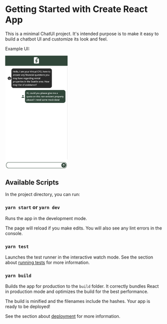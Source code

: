 # Getting Started with Create React App

This is a minimal ChatUI project. It's intended purpose is to make it easy to build a chatbot UI and customize its look and feel.

Example UI:

<img src="/public/chatui-example.png" alt="drawing" width="200"/>

## Available Scripts

In the project directory, you can run:

### `yarn start` or `yarn dev`

Runs the app in the development mode.

The page will reload if you make edits.
You will also see any lint errors in the console.

### `yarn test`

Launches the test runner in the interactive watch mode.
See the section about [running tests](https://facebook.github.io/create-react-app/docs/running-tests) for more information.

### `yarn build`

Builds the app for production to the `build` folder.
It correctly bundles React in production mode and optimizes the build for the best performance.

The build is minified and the filenames include the hashes.
Your app is ready to be deployed!

See the section about [deployment](https://facebook.github.io/create-react-app/docs/deployment) for more information.
